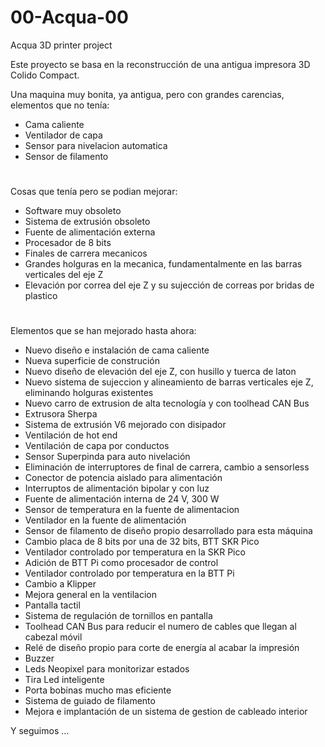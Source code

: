 # 00-Acqua-00
  Acqua 3D printer project
 
 Este proyecto se basa en la reconstrucción de una antigua impresora 3D Colido Compact.
 
 Una maquina muy bonita, ya antigua, pero con grandes carencias, elementos que no tenía:
  - Cama caliente
  - Ventilador de capa
  - Sensor para nivelacion automatica
  - Sensor de filamento
#

 Cosas que tenía pero se podian mejorar:
  - Software muy obsoleto
  - Sistema de extrusión obsoleto
  - Fuente de alimentación externa
  - Procesador de 8 bits
  - Finales de carrera mecanicos
  - Grandes holguras en la mecanica, fundamentalmente en las barras verticales del eje Z
  - Elevación por correa del eje Z y su sujección de correas por bridas de plastico
 #

Elementos que se han mejorado hasta ahora:
 
 - Nuevo diseño e instalación de cama caliente
 - Nueva superficie de construción
 - Nuevo diseño de elevación del eje Z, con husillo y tuerca de laton
 - Nuevo sistema de sujeccion y alineamiento de barras verticales eje Z, eliminando holguras existentes
 - Nuevo carro de extrusion de alta tecnología y con toolhead CAN Bus
 - Extrusora Sherpa
 - Sistema de extrusión V6 mejorado con disipador
 - Ventilación de hot end
 - Ventilación de capa por conductos
 - Sensor Superpinda para auto nivelación
 - Eliminación de interruptores de final de carrera, cambio a sensorless
 - Conector de potencia aislado para alimentación
 - Interruptos de alimentación bipolar y con luz
 - Fuente de alimentación interna de 24 V, 300 W
 - Sensor de temperatura en la fuente de alimentacion
 - Ventilador en la fuente de alimentación
 - Sensor de filamento de diseño propio desarrollado para esta máquina
 - Cambio placa de 8 bits por una de 32 bits, BTT SKR Pico
 - Ventilador controlado por temperatura en la SKR Pico
 - Adición de BTT Pi como procesador de control
 - Ventilador controlado por temperatura en la BTT Pi
 - Cambio a Klipper
 - Mejora general en la ventilacion
 - Pantalla tactil
 - Sistema de regulación de tornillos en pantalla
 - Toolhead CAN Bus para reducir el numero de cables que llegan al cabezal móvil
 - Relé de diseño propio para corte de energía al acabar la impresión
 - Buzzer
 - Leds Neopixel para monitorizar estados
 - Tira Led inteligente
 - Porta bobinas mucho mas eficiente
 - Sistema de guiado de filamento
 - Mejora e implantación de un sistema de gestion de cableado interior

Y seguimos ...
